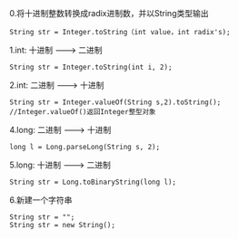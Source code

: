 0.将十进制整数转换成radix进制数，并以String类型输出
  ```
  String str = Integer.toString（int value，int radix's);
  ```

1.int: 十进制 ---> 二进制
  ```
  String str = Integer.toString(int i, 2);
  ```

2.int: 二进制 --->  十进制
  ```
  String str = Integer.valueOf(String s,2).toString();  //Integer.valueOf()返回Integer整型对象
  ```

4.long: 二进制 ---> 十进制
  ```
  long l = Long.parseLong(String s, 2);
  ```
  
5.long: 十进制 ---> 二进制
  ```
  String str = Long.toBinaryString(long l);
  ```
    
6.新建一个字符串
```
String str = "";
String str = new String();
```
